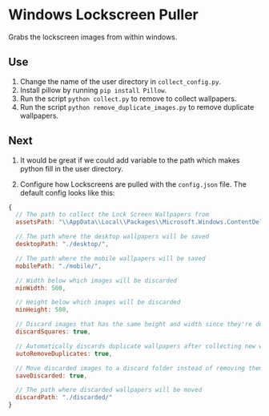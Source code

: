# Windows Lockscreen Puller

Grabs the lockscreen images from within windows.

## Use

1. Change the name of the user directory in `collect_config.py`.
2. Install pillow by running `pip install Pillow`.
3. Run the script `python collect.py` to remove to collect wallpapers.
4. Run the script `python remove_duplicate_images.py` to remove duplicate wallpapers.

## Next

1. It would be great if we could add variable to the path which makes python fill in the user directory.

2. Configure how Lockscreens are pulled with the `config.json` file. The default config looks like this:
```javascript
{
  // The path to collect the Lock Screen Wallpapers from
  assetsPath: "\\AppData\\Local\\Packages\\Microsoft.Windows.ContentDeliveryManager_cw5n1h2txyewy\\LocalState\\Assets",

  // The path where the desktop wallpapers will be saved
  desktopPath: "./desktop/",

  // The path where the mobile wallpapers will be saved
  mobilePath: "./mobile/",

  // Width below which images will be discarded
  minWidth: 500,

  // Height below which images will be discarded
  minHeight: 500,

  // Discard images that has the same height and width since they're definitely not wallpapers
  discardSquares: true,

  // Automatically discards duplicate wallpapers after collecting new wallpapers
  autoRemoveDuplicates: true,

  // Move discarded images to a discard folder instead of removing them
  saveDiscarded: true,

  // The path where discarded wallpapers will be moved
  discardPath: "./discarded/"
}
```

